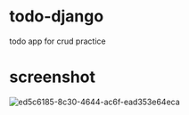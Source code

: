 # todo-django
todo app for crud practice

# screenshot
![ed5c6185-8c30-4644-ac6f-ead353e64eca](https://user-images.githubusercontent.com/85928258/150665226-2ad728ea-4abe-46fb-9b11-23fb27e02c7a.png)
